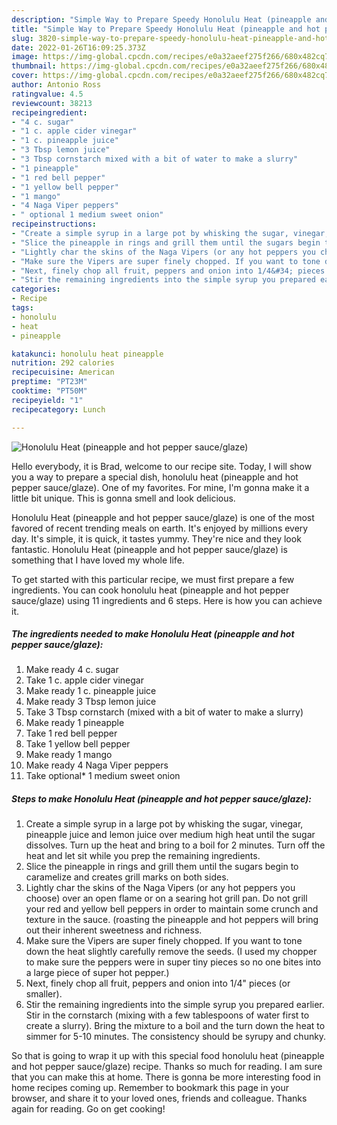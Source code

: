 ```yaml
---
description: "Simple Way to Prepare Speedy Honolulu Heat (pineapple and hot pepper sauce/glaze)"
title: "Simple Way to Prepare Speedy Honolulu Heat (pineapple and hot pepper sauce/glaze)"
slug: 3820-simple-way-to-prepare-speedy-honolulu-heat-pineapple-and-hot-pepper-sauce-glaze
date: 2022-01-26T16:09:25.373Z
image: https://img-global.cpcdn.com/recipes/e0a32aeef275f266/680x482cq70/honolulu-heat-pineapple-and-hot-pepper-sauceglaze-recipe-main-photo.jpg
thumbnail: https://img-global.cpcdn.com/recipes/e0a32aeef275f266/680x482cq70/honolulu-heat-pineapple-and-hot-pepper-sauceglaze-recipe-main-photo.jpg
cover: https://img-global.cpcdn.com/recipes/e0a32aeef275f266/680x482cq70/honolulu-heat-pineapple-and-hot-pepper-sauceglaze-recipe-main-photo.jpg
author: Antonio Ross
ratingvalue: 4.5
reviewcount: 38213
recipeingredient:
- "4 c. sugar"
- "1 c. apple cider vinegar"
- "1 c. pineapple juice"
- "3 Tbsp lemon juice"
- "3 Tbsp cornstarch mixed with a bit of water to make a slurry"
- "1 pineapple"
- "1 red bell pepper"
- "1 yellow bell pepper"
- "1 mango"
- "4 Naga Viper peppers"
- " optional 1 medium sweet onion"
recipeinstructions:
- "Create a simple syrup in a large pot by whisking the sugar, vinegar, pineapple juice and lemon juice over medium high heat until the sugar dissolves. Turn up the heat and bring to a boil for 2 minutes. Turn off the heat and let sit while you prep the remaining ingredients."
- "Slice the pineapple in rings and grill them until the sugars begin to caramelize and creates grill marks on both sides."
- "Lightly char the skins of the Naga Vipers (or any hot peppers you choose) over an open flame or on a searing hot grill pan. Do not grill your red and yellow bell peppers in order to maintain some crunch and texture in the sauce. (roasting the pineapple and hot peppers will bring out their inherent sweetness and richness."
- "Make sure the Vipers are super finely chopped. If you want to tone down the heat slightly carefully remove the seeds. (I used my chopper to make sure the peppers were in super tiny pieces so no one bites into a large piece of super hot pepper.)"
- "Next, finely chop all fruit, peppers and onion into 1/4&#34; pieces (or smaller)."
- "Stir the remaining ingredients into the simple syrup you prepared earlier. Stir in the cornstarch (mixing with a few tablespoons of water first to create a slurry). Bring the mixture to a boil and the turn down the heat to simmer for 5-10 minutes. The consistency should be syrupy and chunky."
categories:
- Recipe
tags:
- honolulu
- heat
- pineapple

katakunci: honolulu heat pineapple 
nutrition: 292 calories
recipecuisine: American
preptime: "PT23M"
cooktime: "PT50M"
recipeyield: "1"
recipecategory: Lunch

---
```



![Honolulu Heat (pineapple and hot pepper sauce/glaze)](https://img-global.cpcdn.com/recipes/e0a32aeef275f266/680x482cq70/honolulu-heat-pineapple-and-hot-pepper-sauceglaze-recipe-main-photo.jpg)

Hello everybody, it is Brad, welcome to our recipe site. Today, I will show you a way to prepare a special dish, honolulu heat (pineapple and hot pepper sauce/glaze). One of my favorites. For mine, I'm gonna make it a little bit unique. This is gonna smell and look delicious.

Honolulu Heat (pineapple and hot pepper sauce/glaze) is one of the most favored of recent trending meals on earth. It's enjoyed by millions every day. It's simple, it is quick, it tastes yummy. They're nice and they look fantastic. Honolulu Heat (pineapple and hot pepper sauce/glaze) is something that I have loved my whole life.




To get started with this particular recipe, we must first prepare a few ingredients. You can cook honolulu heat (pineapple and hot pepper sauce/glaze) using 11 ingredients and 6 steps. Here is how you can achieve it.

<!--inarticleads1-->

##### The ingredients needed to make Honolulu Heat (pineapple and hot pepper sauce/glaze):

1. Make ready 4 c. sugar
1. Take 1 c. apple cider vinegar
1. Make ready 1 c. pineapple juice
1. Make ready 3 Tbsp lemon juice
1. Take 3 Tbsp cornstarch (mixed with a bit of water to make a slurry)
1. Make ready 1 pineapple
1. Take 1 red bell pepper
1. Take 1 yellow bell pepper
1. Make ready 1 mango
1. Make ready 4 Naga Viper peppers
1. Take  optional* 1 medium sweet onion




<!--inarticleads2-->

##### Steps to make Honolulu Heat (pineapple and hot pepper sauce/glaze):

1. Create a simple syrup in a large pot by whisking the sugar, vinegar, pineapple juice and lemon juice over medium high heat until the sugar dissolves. Turn up the heat and bring to a boil for 2 minutes. Turn off the heat and let sit while you prep the remaining ingredients.
1. Slice the pineapple in rings and grill them until the sugars begin to caramelize and creates grill marks on both sides.
1. Lightly char the skins of the Naga Vipers (or any hot peppers you choose) over an open flame or on a searing hot grill pan. Do not grill your red and yellow bell peppers in order to maintain some crunch and texture in the sauce. (roasting the pineapple and hot peppers will bring out their inherent sweetness and richness.
1. Make sure the Vipers are super finely chopped. If you want to tone down the heat slightly carefully remove the seeds. (I used my chopper to make sure the peppers were in super tiny pieces so no one bites into a large piece of super hot pepper.)
1. Next, finely chop all fruit, peppers and onion into 1/4&#34; pieces (or smaller).
1. Stir the remaining ingredients into the simple syrup you prepared earlier. Stir in the cornstarch (mixing with a few tablespoons of water first to create a slurry). Bring the mixture to a boil and the turn down the heat to simmer for 5-10 minutes. The consistency should be syrupy and chunky.




So that is going to wrap it up with this special food honolulu heat (pineapple and hot pepper sauce/glaze) recipe. Thanks so much for reading. I am sure that you can make this at home. There is gonna be more interesting food in home recipes coming up. Remember to bookmark this page in your browser, and share it to your loved ones, friends and colleague. Thanks again for reading. Go on get cooking!

